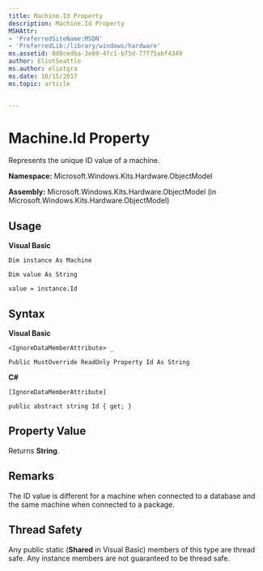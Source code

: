 ```yaml
---
title: Machine.Id Property
description: Machine.Id Property
MSHAttr:
- 'PreferredSiteName:MSDN'
- 'PreferredLib:/library/windows/hardware'
ms.assetid: 0d8cedba-3e69-4fc1-b75d-77f75abf4349
author: EliotSeattle
ms.author: eliotgra
ms.date: 10/15/2017
ms.topic: article


---
```


# Machine.Id Property


Represents the unique ID value of a machine.

**Namespace:** Microsoft.Windows.Kits.Hardware.ObjectModel

**Assembly:** Microsoft.Windows.Kits.Hardware.ObjectModel (in Microsoft.Windows.Kits.Hardware.ObjectModel)

## <span id="Usage"></span><span id="usage"></span><span id="USAGE"></span>Usage


**Visual Basic**

`Dim instance As Machine`

`Dim value As String`

`value = instance.Id`

## <span id="Syntax"></span><span id="syntax"></span><span id="SYNTAX"></span>Syntax


**Visual Basic**

`<IgnoreDataMemberAttribute> _`

`Public MustOverride ReadOnly Property Id As String`

**C#**

`[IgnoreDataMemberAttribute]`

`public abstract string Id { get; }`

## <span id="Property_Value"></span><span id="property_value"></span><span id="PROPERTY_VALUE"></span>Property Value


Returns **String**.

## <span id="Remarks"></span><span id="remarks"></span><span id="REMARKS"></span>Remarks


The ID value is different for a machine when connected to a database and the same machine when connected to a package.

## <span id="Thread_Safety"></span><span id="thread_safety"></span><span id="THREAD_SAFETY"></span>Thread Safety


Any public static (**Shared** in Visual Basic) members of this type are thread safe. Any instance members are not guaranteed to be thread safe.

 

 






